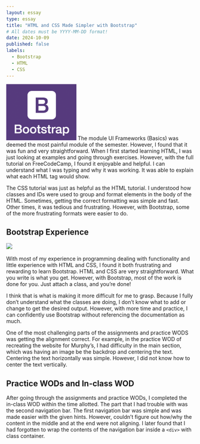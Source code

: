 ```yaml
---
layout: essay
type: essay
title: "HTML and CSS Made Simpler with Bootstrap"
# All dates must be YYYY-MM-DD format!
date: 2024-10-09
published: false
labels:
  - Bootstrap
  - HTML
  - CSS
---
```


<img height="150px" class="rounded float-start pe-4" src="../img/e37_ui-frameworks/bootstrap-logo.png">
The module UI Frameworks (Basics) was deemed the most painful module of the semester. However, I found that it was fun and very straightforward. When I first started learning HTML, I was just looking at examples and going through exercises. However, with the full tutorial on FreeCodeCamp, I found it enjoyable and helpful. I can understand what I was typing and why it was working. It was able to explain what each HTML tag would show.

The CSS tutorial was just as helpful as the HTML tutorial. I understood how classes and IDs were used to group and format elements in the body of the HTML. Sometimes, getting the correct formatting was simple and fast. Other times, it was tedious and frustrating. However, with Bootstrap, some of the more frustrating formats were easier to do. 

## Bootstrap Experience
<img width="50%" class="rounded mx-auto d-block pe-4" src="../img/e37_ui-frameworks/murphys.png">

With most of my experience in programming dealing with functionality and little experience with HTML and CSS, I found it both frustrating and rewarding to learn Bootstrap. HTML and CSS are very straightforward. What you write is what you get. However, with Bootstrap, most of the work is done for you. Just attach a class, and you’re done!

I think that is what is making it more difficult for me to grasp. Because I fully don’t understand what the classes are doing, I don’t know what to add or change to get the desired output. However, with more time and practice, I can confidently use Bootstrap without referencing the documentation as much.

One of the most challenging parts of the assignments and practice WODS was getting the alignment correct. For example, in the practice WOD of recreating the website for Murphy’s, I had difficulty in the main section, which was having an image be the backdrop and centering the text. Centering the text horizontally was simple. However, I did not know how to center the text vertically.

## Practice WODs and In-class WOD
After going through the assignments and practice WODs, I completed the in-class WOD within the time allotted. The part that I had trouble with was the second navigation bar. The first navigation bar was simple and was made easier with the given hints. However, couldn’t figure out how/why the content in the middle and at the end were not aligning. I later found that I had forgotten to wrap the contents of the navigation bar inside a `<div>` with class container.